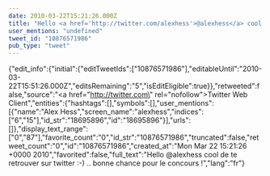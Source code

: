 ```yaml
---
date: 2010-03-22T15:21:26.000Z
title: "Hello <a href='http://twitter.com/alexhess'>@alexhess</a> cool de te retrouver sur twitter :-) .. bonne chance pour le concours !″"
user_mentions: "undefined"
tweet_id: "10876571986"
pub_type: "tweet"
---
```

{"edit_info":{"initial":{"editTweetIds":["10876571986"],"editableUntil":"2010-03-22T15:51:26.000Z","editsRemaining":"5","isEditEligible":true}},"retweeted":false,"source":"<a href=\"http://twitter.com\" rel=\"nofollow\">Twitter Web Client</a>","entities":{"hashtags":[],"symbols":[],"user_mentions":[{"name":"Alex Hess","screen_name":"alexhess","indices":["6","15"],"id_str":"18695896","id":"18695896"}],"urls":[]},"display_text_range":["0","87"],"favorite_count":"0","id_str":"10876571986","truncated":false,"retweet_count":"0","id":"10876571986","created_at":"Mon Mar 22 15:21:26 +0000 2010","favorited":false,"full_text":"Hello @alexhess cool de te retrouver sur twitter :-) .. bonne chance pour le concours !","lang":"fr"}

